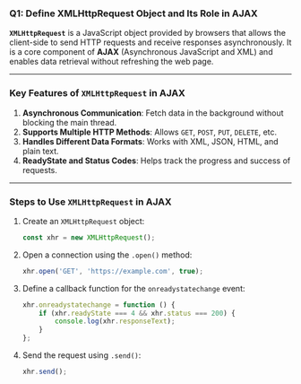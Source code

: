 ### **Q1: Define XMLHttpRequest Object and Its Role in AJAX**

**`XMLHttpRequest`** is a JavaScript object provided by browsers that allows the client-side to send HTTP requests and receive responses asynchronously. It is a core component of **AJAX** (Asynchronous JavaScript and XML) and enables data retrieval without refreshing the web page.

---

### **Key Features of `XMLHttpRequest` in AJAX**
1. **Asynchronous Communication**: Fetch data in the background without blocking the main thread.
2. **Supports Multiple HTTP Methods**: Allows `GET`, `POST`, `PUT`, `DELETE`, etc.
3. **Handles Different Data Formats**: Works with XML, JSON, HTML, and plain text.
4. **ReadyState and Status Codes**: Helps track the progress and success of requests.

---

### **Steps to Use `XMLHttpRequest` in AJAX**
1. Create an `XMLHttpRequest` object:
   ```javascript
   const xhr = new XMLHttpRequest();
   ```

2. Open a connection using the `.open()` method:
   ```javascript
   xhr.open('GET', 'https://example.com', true);
   ```

3. Define a callback function for the `onreadystatechange` event:
   ```javascript
   xhr.onreadystatechange = function () {
       if (xhr.readyState === 4 && xhr.status === 200) {
           console.log(xhr.responseText);
       }
   };
   ```

4. Send the request using `.send()`:
   ```javascript
   xhr.send();
   ```
